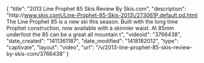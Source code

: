 {
    "title": "2013 Line Prophet 85 Skis Review By Skis.com",
    "description": "http:\/\/www.skis.com\/Line-Prophet-85-Skis-2013\/273061P,default,pd.html  The Line Prophet 85 is a new ski this season. Built with the long time Prophet construction, now available with a skinnier waist. At 85mm underfoot the 85 can be a great all mountain t",
    "videoid": "3766438",
    "date_created": "1411361187",
    "date_modified": "1418182012",
    "type": "captivate",
    "layout": "video",
    "url": "\/v\/2013-line-prophet-85-skis-review-by-skis-com\/3766438"
}